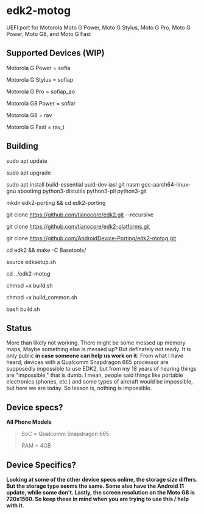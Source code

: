 # edk2-motog
UEFI port for Motorola Moto G Power, Moto G Stylus, Moto G Pro, Moto G Power, Moto G8, and Moto G Fast

## Supported Devices (WIP)

Motorola G Power = sofia

Motorola G Stylus = sofiap

Motorola G Pro = sofiap_ao

Motorola G8 Power = sofiar

Motorola G8 = rav

Motorola G Fast = rav_t

## Building

sudo apt update

sudo apt upgrade

sudo apt install build-essential uuid-dev iasl git nasm gcc-aarch64-linux-gnu abootimg python3-distutils python3-pil python3-git

mkdir edk2-porting && cd edk2-porting

git clone https://github.com/tianocore/edk2.git --recursive

git clone https://github.com/tianocore/edk2-platforms.git

git clone https://github.com/AndroidDevice-Porting/edk2-motog.git

cd edk2 && make -C Basetools/

source edksetup.sh

cd ../edk2-motog

chmod +x build.sh

chmod +x build_common.sh

bash build.sh

## Status

More than likely not working. There might be some messed up memory maps, Maybe something else is messed up? But definately not ready. It is only public __in case someone can help us work on it.__ From what I have heard, devices with a Qualcomm Snapdragon 665 processor are supposedly impossible to use EDK2, but from my 18 years of hearing things are "impossible," that is dumb. I mean, people said things like portable electronics (phones, etc.) and some types of aircraft would be impossible, but here we are today. So lesson is, nothing is impossible.

## Device specs?

__All Phone Models__
> SoC = Qualcomm Snapdragon 665
> 
> RAM = 4GB

## Device Specifics?

**Looking at some of the other device specs online, the storage size differs. But the storage type seems the same. Some also have the Android 11 update, while some don't. Lastly, the screen resolution on the Moto G8 is 720x1560. So keep these in mind when you are trying to use this / help with it.**
